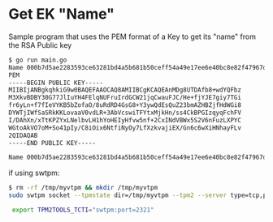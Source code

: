 # Get EK "Name"

Sample program that uses the PEM format of a Key to get its "name" from the RSA Public key


```bash
$ go run main.go
Name 000b7d5ae2283593ce63281bd4a5b681b50ceff54a49e17ee6e40bc8e82f47967d55
PEM
-----BEGIN PUBLIC KEY-----
MIIBIjANBgkqhkiG9w0BAQEFAAOCAQ8AMIIBCgKCAQEAnMDg8UTDAfb8+wdYQFbz
M3XkvBDBY30G77JlIuYH4FElqNUFruIrdGCW21jqCwauFJC/He+fjYJE7giy7TGi
fr6yLn+f7fIeVYKB5bZofaO/8uRdRD4GsG8+Y3ywQdEsQuZ23bmAZHBZjfHdWGi8
DYWTjIWfSaSRkKKLovaaV0vdLR+3AbVcswiTFYtxMjkHn/ss4CkBPGIzqyqFchFV
I/DAhXn/xTtKPZYxLNelbvLH1hYoHEIyHfvw5nf+2CxINdVBWx5S2V6nFuzLXPYC
WGtoAkVO7oM+So41pIy/C8iOix6NtfiNyOy7LfXzkvajiEX/Gn6c6wXiHNhayFLv
2QIDAQAB
-----END PUBLIC KEY-----

Name 000b7d5ae2283593ce63281bd4a5b681b50ceff54a49e17ee6e40bc8e82f47967d55
```

if using swtpm:

```bash
$ rm -rf /tmp/myvtpm && mkdir /tmp/myvtpm
sudo swtpm socket --tpmstate dir=/tmp/myvtpm --tpm2 --server type=tcp,port=2321 --ctrl type=tcp,port=2322 --flags not-need-init,startup-clear

 export TPM2TOOLS_TCTI="swtpm:port=2321"

```

